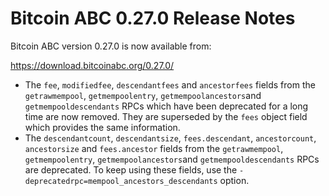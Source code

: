# Bitcoin ABC 0.27.0 Release Notes

Bitcoin ABC version 0.27.0 is now available from:

  <https://download.bitcoinabc.org/0.27.0/>

 - The `fee`, `modifiedfee`, `descendantfees` and `ancestorfees` fields from the
   `getrawmempool`, `getmempoolentry`, `getmempoolancestors`and
   `getmempooldescendants` RPCs which have been deprecated for a long time are
   now removed. They are superseded by the `fees` object field which provides
   the same information.
 - The `descendantcount`, `descendantsize`, `fees.descendant`, `ancestorcount`,
   `ancestorsize` and `fees.ancestor` fields from the `getrawmempool`,
   `getmempoolentry`, `getmempoolancestors`and `getmempooldescendants` RPCs are
   deprecated. To keep using these fields, use the
   `-deprecatedrpc=mempool_ancestors_descendants` option.
